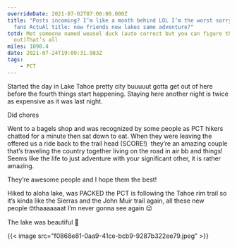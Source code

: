 ```yaml
---
overrideDate: 2021-07-02T07:00:00.000Z
title: "Posts incoming? I’m like a month behind LOL I’m the worst sorry all my
  fans ActuAl title: new friends new lakes same adventure?"
totd: Met someone named weasel duck (auto correct but you can figure that one
  out)That’s all
miles: 1098.4
date: 2021-07-24T19:09:31.983Z
tags: 
    - PCT
---
```







Started the day in Lake Tahoe pretty city buuuuut gotta get out of here before the fourth things start happening. Staying here another night is twice as expensive as it was last night.

Did chores

Went to a bagels shop and was recognized by some people as PCT hikers chatted for a minute then sat down to eat. When they were leaving the offered us a ride back to the trail head (SCORE!)  they’re an amazing couple that’s traveling the country together living on the road in air bb and things! Seems like the life to just adventure with your significant other, it is rather amazing.



They’re awesome people and I hope them the best!



Hiked to aloha lake, was PACKED the PCT is following the Tahoe rim trail so it’s kinda like the Sierras and the John Muir trail again, all these new people 🤓thaaaaaaat I’m never gonna see again 😔

The lake was beautiful 🤩 



{{< image src="f0868e81-0aa9-41ce-bcb9-9287b322ee79.jpeg"   >}}